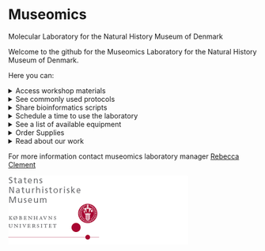 # Museomics
Molecular Laboratory for the Natural History Museum of Denmark

Welcome to the github for the Museomics Laboratory for the Natural History Museum of Denmark.

Here you can:

<details>
<summary>Access workshop materials</summary>
<br>
  
* [Designing multiplex primer sets](workshops/primerdesign.md)

</details>

<details>
<summary>See commonly used protocols</summary>
<br>
  
* [Santa Cruz single stranded library prep for ancient DNA](https://www.protocols.io/view/santa-cruz-reaction-scr-single-stranded-ancient-dn-d4sc8waw.html) (used by Pete Hosner and bird genomics group) 

</details>

<details>
<summary>Share bioinformatics scripts</summary>
<br>
  
* [Example script to clean fastq files](scripts/fastq.py) 

</details>

<details>
<summary>Schedule a time to use the laboratory</summary>
<br>
  
* [Book your lab time here](https://kunet.ku.dk/faculty-and-department/snm/research-and-external-consultancies/dnalab/Pages/Booking-calendar.aspx)
* Make sure to include your name, the workspace you will be using (ie bench, LAF1, LAF2 or fume hood), and any equipment you will need (ie centrifuge, Qubit, incubator)
* If you do not have access to KU net to book a time, email [Rebecca](rc@snm.ku.dk) to schedule a time.

</details>

<details>
<summary>See a list of available equipment</summary>
<br>

![equipment](images/inventory_ZM.png)

* Centrifuges:
  *	1 large (fits 4 96-well plates)—right now is set up for 50ml tubes—not sure where 96-well plate attachment is
  * Micro star 17R (fits 24 2mL tubes) –able to cool
  * Micro Star 17 (fits 24 2mL tubes)
  * VWR PCR Plate spinner (fits 2 96 well plates)
  * VWR Mini Star (9 2mL tubes)
* Shakers
  * Eppendorf ThermoMixer C: 24 2mL tubes
  * VELP scientifica wizard Advanced IR Vortex Mixer
  * Aldrich lab dancer (1 tube)
* Heating: 
  * VWR analog heatblock
  * Thermo Scientific Hotplate and magnetic stirrer
  * Microwave
* Pipettes
  * 2 sets of regular
  * Multichannel
    * 1-10uL,20-200uL, .2-2?
  * Eppendorf Multipette digital pippetter
* Cooling
  * 2 tall freezers with 6 drawers (Alexey)
  * 1 fridge/freezer combo (3 freezer drawers)-Alexey
  * Mini fridge 
  * B40 hybrid cooler with powerful compressor (continuous cooling from 12C to -15C and thermoelectric generator (max -20C)
* PCR
  * VWR Transilluuminator with imaging enclosure and camera (may need replacement)
  * Mastercycler X50i with laptop (Aslak)
  * 3 Applied biosystems 2720 Thermal Cycler
  * BioRad Gell electrophoresis PowerPac
  * BioRad gel tanks (1 old, 1 large, 1 small)
* Other
  * VWR Analytical Balances scale
  * Oxford nanopore minion
  * Old qPCR machine that DNA Liv doesn’t use anymore (but doesn’t work that well)


</details>

<details>
<summary>Order Supplies</summary>
<br>
  
To order supplies, send an email to [museomics-lab-orders@snm.ku.dk](museomics-lab-orders@snm.ku.dk). Copy the following table with the information to the body of the email. 

|Date | Company	| Item	|Product code	| Undiscounted Price |	Number of item	|Price in total	| PI |Note|
|-----|-----|-----|-----|-----|-----|------|------|-----|
|10/25/2025|Fischer Scientific	|Labcon™ 1.5 mL SuperSpin™ Microcentrifuge Tubes, Sterile, pack of 500	|17537886	 |426.00 kr. |1	|426.00 kr.|	Mark Scherz | Not yet ordered before |

You will receive a return email telling you that your product has been ordered, and a follow-up email when it has been received. If several days have passed and you have not heard anything, please email again.

</details>

<details>
<summary>Read about our work</summary>
<br>

* [Unlocking natural history collections to improve eDNA reference databases and biodiversity monitoring](https://academic.oup.com/bioscience/advance-article/doi/10.1093/biosci/biaf140/8251452?utm_source=advanceaccess&utm_campaign=bioscience&utm_medium=email)
* [Mega-Barcoding Projects: Delivering National DNA Barcoding Initiatives for Plants](https://link.springer.com/protocol/10.1007/978-1-0716-3581-0_27)
* [Megabarcoding reveals a tale of two very different dark taxa along the same elevational gradient](https://www.biorxiv.org/content/10.1101/2024.04.29.591578v1.abstract)
* [Improving the gold standard in NCBI GenBank and related databases: DNA sequences from type specimens and type strains](https://academic.oup.com/sysbio/article/73/2/486/7416856)

Send a link to your publication to [Rebecca Clement](rc@snm.ku.dk) to be featured here

</details>

For more information contact museomics laboratory manager [Rebecca Clement](rc@snm.ku.dk) 

![logo](images/redlogodownload.png)
